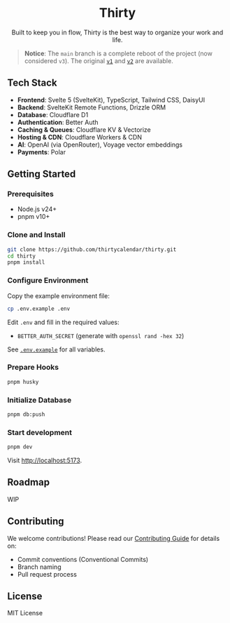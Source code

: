 <div align="center">

# Thirty

Built to keep you in flow, Thirty is the best way to organize your work and life.

</div>

> **Notice**: The `main` branch is a complete reboot of the project (now considered `v3`). The original [`v1`](https://github.com/thirtycalendar/thirty/blob/v1/) and [`v2`](https://github.com/thirtycalendar/thirty/blob/v2/) are available.

## Tech Stack

- **Frontend**: Svelte 5 (SvelteKit), TypeScript, Tailwind CSS, DaisyUI
- **Backend**: SvelteKit Remote Functions, Drizzle ORM
- **Database**: Cloudflare D1
- **Authentication**: Better Auth
- **Caching & Queues**: Cloudflare KV & Vectorize
- **Hosting & CDN**: Cloudflare Workers & CDN
- **AI**: OpenAI (via OpenRouter), Voyage vector embeddings
- **Payments**: Polar

## Getting Started

### Prerequisites

- Node.js v24+
- pnpm v10+

### Clone and Install

```bash
git clone https://github.com/thirtycalendar/thirty.git
cd thirty
pnpm install
```

### Configure Environment

Copy the example environment file:

```bash
cp .env.example .env
```

Edit `.env` and fill in the required values:

- `BETTER_AUTH_SECRET` (generate with `openssl rand -hex 32`)

See [`.env.example`](./.env.example) for all variables.

### Prepare Hooks

```bash
pnpm husky
```

### Initialize Database

```bash
pnpm db:push
```

### Start development

```bash
pnpm dev
```

Visit [http://localhost:5173](http://localhost:5173).

## Roadmap

WIP

## Contributing

We welcome contributions! Please read our [Contributing Guide](./CONTRIBUTING.md) for details on:

- Commit conventions (Conventional Commits)
- Branch naming
- Pull request process

## License

MIT License
